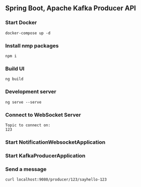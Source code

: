 ## Spring Boot, Apache Kafka Producer API
	 
### Start Docker
	docker-compose up -d
	
### Install nmp packages
	npm i

	
### Build UI

	ng build
		
### Development server

	ng serve --serve

### Connect to WebSocket Server
	Topic to connect on:
	123

### Start NotificationWebsocketApplication

### Start KafkaProducerApplication

### Send a message
	curl localhost:9080/producer/123/sayhello-123
	
